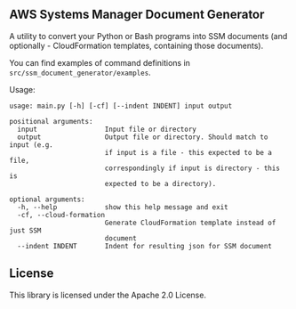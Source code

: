## AWS Systems Manager Document Generator

A utility to convert your Python or Bash programs into SSM documents (and optionally - CloudFormation templates, containing those documents).

You can find examples of command definitions in `src/ssm_document_generator/examples`.

Usage:

```
usage: main.py [-h] [-cf] [--indent INDENT] input output

positional arguments:
  input                 Input file or directory
  output                Output file or directory. Should match to input (e.g.
                        if input is a file - this expected to be a file,
                        correspondingly if input is directory - this is
                        expected to be a directory).

optional arguments:
  -h, --help            show this help message and exit
  -cf, --cloud-formation
                        Generate CloudFormation template instead of just SSM
                        document
  --indent INDENT       Indent for resulting json for SSM document
```

## License

This library is licensed under the Apache 2.0 License. 
